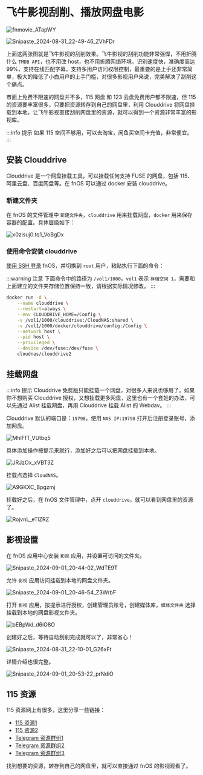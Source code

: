 # 飞牛影视刮削、播放网盘电影

![fnmovie_ATapWY](https://img.slarker.me/wiki/fnmovie_ATapWY.jpg)

![Snipaste_2024-08-31_22-49-46_ZVhFDr](https://img.slarker.me/wiki/Snipaste_2024-08-31_22-49-46_ZVhFDr.jpg)

上面这两张图就是飞牛影视的刮削效果。飞牛影视的刮削功能非常强悍，不用折腾什么 `TMDB API`，也不用改 host，也不用折腾网络环境。识别速度快，准确度高达 99%，支持在线匹配字幕，支持多用户访问权限控制，最重要的是上手还非常简单，极大的降低了小白用户的上手门槛，对很多影视用户来说，完美解决了刮削这个痛点。

市面上免费不限速的网盘并不多，115 网盘 和 123 云盘免费用户都不限速，但 115 的资源要丰富很多，只要把资源转存到自己的网盘里，利用 Clouddrive 将网盘挂载到本地，让飞牛影视直接刮削网盘里的资源，就可以得到一个资源非常丰富的影视库。

:::info 提示
如果 115 空间不够用，可以去淘宝，闲鱼买空间卡充值，非常便宜。
:::

## 安装 Clouddrive

Clouddrive 是一个网盘挂载工具，可以挂载任何支持 FUSE 的网盘，包括 115、阿里云盘、百度网盘等。在 fnOS 可以通过 docker 安装 clouddrive。

### 新建文件夹

在 fnOS 的文件管理中 `新建文件夹`，`clouddrive` 用来挂载网盘，`docker` 用来保存容器的配置。具体层级如下：

![x0zisuj0.tq1_VoBgDx](https://img.slarker.me/wiki/x0zisuj0.tq1_VoBgDx.png)

<!-- ### 在 Docker 服务中启用 MountFlags

:::info 提示
- Clouddrive 使用 fuse3 来挂载云存储服务，使用 fuse3 在 Docker 容器中挂载云存储服务时，需要在主机系统上启用共享挂载。为了在 Docker 容器中启用 fuse 并将挂载分享给主机，需要在 Docker 服务中启用 MountFlags。具体可以查看 [官方文档](https://www.clouddrive2.com/docker.html)。
- fnOS 的 Docker 以 `systemd service` 运行，所以需要修改 `systemd service` 配置。
:::

[使用 SSH 登录](/fnos/ssh.md) fnOS，并切换到 `root` 用户，依次粘贴执行下面的命令：

创建 docker 服务配置目录：
```sh
mkdir -p /etc/systemd/system/docker.service.d/
```

修改 docker 服务配置：
```sh
cat <<EOF > /etc/systemd/system/docker.service.d/clear_mount_propagation_flags.conf
[Service]
MountFlags=shared
EOF
```

重启 docker 服务：
```sh
systemctl daemon-reload
systemctl restart docker.service
``` -->

### 使用命令安装 clouddrive

[使用 SSH 登录](/fnos/ssh.md) fnOS，并切换到 `root` 用户，粘贴执行下面的命令：

:::warning 注意
下面命令中的路径为 `/vol1/1000`，`vol1` 表示 `存储空间 1`，需要和上面建立的文件夹存储位置保持一致，请根据实际情况修改。
:::

```sh
docker run -d \
    --name clouddrive \
    --restart=always \
    --env CLOUDDRIVE_HOME=/Config \
    -v /vol1/1000/clouddrive:/CloudNAS:shared \
    -v /vol1/1000/docker/clouddrive/config:/Config \
    --network host \
    --pid host \
    --privileged \
    --device /dev/fuse:/dev/fuse \
    cloudnas/clouddrive2
```
<!-- 
安装成功后可以在 docker 的 `容器设置` 里把 clouddrive 的 `开机自启` 选项打开。

![Snipaste_2024-09-01_21-12-22_0i5U6b](https://img.slarker.me/wiki/Snipaste_2024-09-01_21-12-22_0i5U6b.jpg) -->

## 挂载网盘

:::info 提示
Clouddrive 免费版只能挂载一个网盘，对很多人来说也够用了。如果你不想购买 Clouddrive 授权，又想挂载更多网盘，这里也有一个套娃的办法，可以先通过 Alist 挂载网盘，再用 Clouddrive 挂载 Alist 的 Webdav。
:::

Clouddrive 默认的端口是：`19798`，使用 `NAS IP:19798` 打开后注册登录账号，添加网盘。

![MhlFfT_VUtbq5](https://img.slarker.me/wiki/MhlFfT_VUtbq5.png)

具体添加操作按提示来就行，添加好之后可以把网盘挂载到本地。

![JRJzOx_xVBT3Z](https://img.slarker.me/wiki/JRJzOx_xVBT3Z.png)

挂载点选择 `CloudNAS`。

![A9GKXC_Bpgzmj](https://img.slarker.me/wiki/A9GKXC_Bpgzmj.png)

挂载好之后，在 fnOS 文件管理中，点开 `clouddrive`，就可以看到网盘里的资源了。

![RojvnL_eTlZRZ](https://img.slarker.me/wiki/RojvnL_eTlZRZ.png)

## 影视设置

在 fnOS 应用中心安装 `影视` 应用，并设置可访问的文件夹。

![Snipaste_2024-09-01_20-44-02_WdTE9T](https://img.slarker.me/wiki/Snipaste_2024-09-01_20-44-02_WdTE9T.jpg)

允许 `影视` 应用访问挂载到本地的网盘文件夹。

![Snipaste_2024-09-01_20-46-54_Z3WrbF](https://img.slarker.me/wiki/Snipaste_2024-09-01_20-46-54_Z3WrbF.jpg)

打开 `影视` 应用，按提示进行授权，创建管理员账号，创建媒体库，`媒体文件夹` 选择挂载到本地的网盘影视文件夹。

![bEBpWd_d6iO8O](https://img.slarker.me/wiki/bEBpWd_d6iO8O.png)

创建好之后，等待自动刮削完成就可以了，非常省心！

![Snipaste_2024-08-31_22-10-01_G26xFt](https://img.slarker.me/wiki/Snipaste_2024-08-31_22-10-01_G26xFt.jpg)

详情介绍也很完整。

![Snipaste_2024-09-01_20-53-22_prNdiO](https://img.slarker.me/wiki/Snipaste_2024-09-01_20-53-22_prNdiO.jpg)

## 115 资源

115 资源网上有很多，这里分享一些链接：

- [115 资源1](https://docs.qq.com/sheet/DQmlyUG1zdmZwVkdl?tab=BB08J2)
- [115 资源2](https://docs.qq.com/smartsheet/DU0JQR3lkS1huck9U)
- [Telegram 资源群组1](https://t.me/hao115)
- [Telegram 资源群组2](https://t.me/Resources115_SFW)
- [Telegram 资源群组3](https://t.me/vip115hot)

找到想要的资源，转存到自己的网盘里，就可以直接通过 fnOS 的影视观看了。